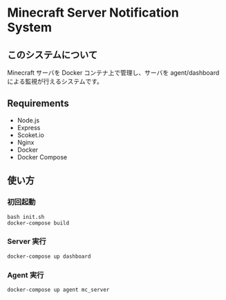 # Minecraft Server Notification System

## このシステムについて

Minecraft サーバを Docker コンテナ上で管理し、サーバを agent/dashboard による監視が行えるシステムです。

## Requirements

- Node.js
- Express
- Scoket.io
- Nginx
- Docker
- Docker Compose

## 使い方

### 初回起動

```
bash init.sh
docker-compose build
```

### Server 実行

```
docker-compose up dashboard
```

### Agent 実行

```
docker-compose up agent mc_server
```
